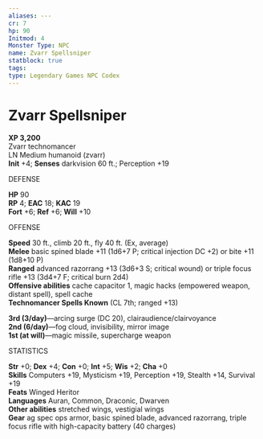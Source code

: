 ```yaml
---
aliases: ---
cr: 7
hp: 90
Initmod: 4
Monster Type: NPC
name: Zvarr Spellsniper
statblock: true
tags: 
type: Legendary Games NPC Codex
---
```


# Zvarr Spellsniper

**XP 3,200**  
Zvarr technomancer  
LN Medium humanoid (zvarr)  
**Init** +4; **Senses** darkvision 60 ft.; Perception +19

DEFENSE

**HP** 90  
**RP** 4; **EAC** 18; **KAC** 19  
**Fort** +6; **Ref** +6; **Will** +10

OFFENSE

**Speed** 30 ft., climb 20 ft., fly 40 ft. (Ex, average)  
**Melee** basic spined blade +11 (1d6+7 P; critical injection DC +2) or bite +11 (1d8+10 P)  
**Ranged** advanced razorrang +13 (3d6+3 S; critical wound) or triple focus rifle +13 (3d4+7 F; critical burn 2d4)  
**Offensive abilities** cache capacitor 1, magic hacks (empowered weapon, distant spell), spell cache  
**Technomancer Spells Known** (CL 7th; ranged +13)

**3rd (3/day)**—arcing surge (DC 20), clairaudience/clairvoyance  
**2nd (6/day)**—fog cloud, invisibility, mirror image  
**1st (at will)**—magic missile, supercharge weapon

STATISTICS

**Str** +0; **Dex** +4; **Con** +0; **Int** +5; **Wis** +2; **Cha** +0  
**Skills** Computers +19, Mysticism +19, Perception +19, Stealth +14, Survival +19  
**Feats** Winged Heritor  
**Languages** Auran, Common, Draconic, Dwarven  
**Other abilities** stretched wings, vestigial wings  
**Gear** ag spec ops armor, basic spined blade, advanced razorrang, triple focus rifle with high-capacity battery (40 charges)
